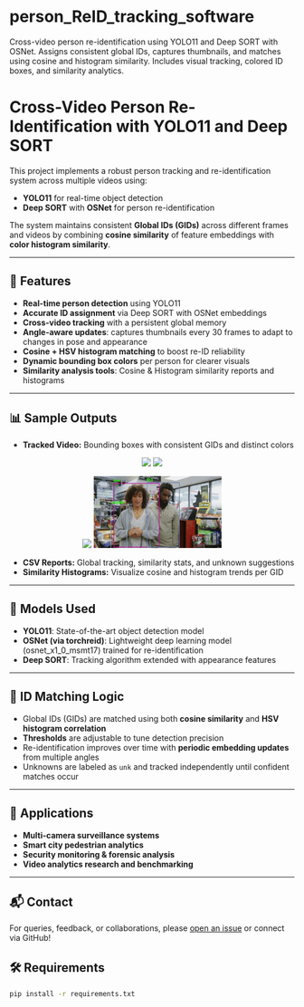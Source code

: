 # person_ReID_tracking_software
Cross-video person re-identification using YOLO11 and Deep SORT with OSNet. Assigns consistent global IDs, captures thumbnails, and matches using cosine and histogram similarity. Includes visual tracking, colored ID boxes, and similarity analytics.

# Cross-Video Person Re-Identification with YOLO11 and Deep SORT

This project implements a robust person tracking and re-identification system across multiple videos using:
- **YOLO11** for real-time object detection
- **Deep SORT** with **OSNet** for person re-identification

The system maintains consistent **Global IDs (GIDs)** across different frames and videos by combining **cosine similarity** of feature embeddings with **color histogram similarity**.

---

## 🚀 Features

- **Real-time person detection** using YOLO11  
- **Accurate ID assignment** via Deep SORT with OSNet embeddings  
- **Cross-video tracking** with a persistent global memory  
- **Angle-aware updates**: captures thumbnails every 30 frames to adapt to changes in pose and appearance  
- **Cosine + HSV histogram matching** to boost re-ID reliability  
- **Dynamic bounding box colors** per person for clearer visuals  
- **Similarity analysis tools**: Cosine & Histogram similarity reports and histograms  


---

## 📊 Sample Outputs

- **Tracked Video:** Bounding boxes with consistent GIDs and distinct colors
<p align="center">
  <img src="Video_1_gif.gif" width="45%" />
  <img src="Video_2_gif.gif" width="45%" />
</p>
<p align="center">
  <img src="Video_3_gif.gif" width="45%" />
  <img src="Video_4_gif.gif" width="45%" />
</p>
 
- **CSV Reports:** Global tracking, similarity stats, and unknown suggestions  
- **Similarity Histograms:** Visualize cosine and histogram trends per GID  

---

## 🧠 Models Used

- **YOLO11**: State-of-the-art object detection model  
- **OSNet (via torchreid)**: Lightweight deep learning model (osnet_x1_0_msmt17) trained for re-identification  
- **Deep SORT**: Tracking algorithm extended with appearance features  

---

## 🧪 ID Matching Logic

- Global IDs (GIDs) are matched using both **cosine similarity** and **HSV histogram correlation**  
- **Thresholds** are adjustable to tune detection precision  
- Re-identification improves over time with **periodic embedding updates** from multiple angles  
- Unknowns are labeled as `unk` and tracked independently until confident matches occur  

---

## 🎯 Applications

- **Multi-camera surveillance systems**  
- **Smart city pedestrian analytics**  
- **Security monitoring & forensic analysis**  
- **Video analytics research and benchmarking**

---

## 📬 Contact

For queries, feedback, or collaborations, please [open an issue](https://github.com/Ak0801/person_ReID_tracking_software/issues) or connect via GitHub!


## 🛠 Requirements

```bash
pip install -r requirements.txt
